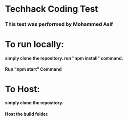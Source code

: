 # Techhack Coding Test

### This test was performed by Mohammed Asif

# To run locally:

#### simply clone the repository. run "npm install" command.

#### Run "npm start" Command

# To Host:

#### simply clone the repository.

#### Host the build folder.
